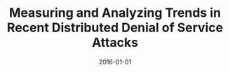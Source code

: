 ---
title: "Measuring and Analyzing Trends in Recent Distributed Denial of Service Attacks"
collection: publications
permalink: /publication/2016-01-01-Measuring-and-Analyzing-Trends-in-Recent-Distributed-Denial-of-Service-Attacks
date: 2016-01-01
venue: 'In the proceedings of Information Security Applications - 17th International Workshop, WISA 2016, Jeju Island, Korea, August 25-27, 2016, Revised Selected Papers'
paperurl: 'https://doi.org/10.1007/978-3-319-56549-1\_2'
citation: ' An Wang,  David Mohaisen,  Wentao Chang,  Songqing Chen, &quot;Measuring and Analyzing Trends in Recent Distributed Denial of Service Attacks.&quot; In the proceedings of Information Security Applications - 17th International Workshop, WISA 2016, Jeju Island, Korea, August 25-27, 2016, Revised Selected Papers, 2016.'
---